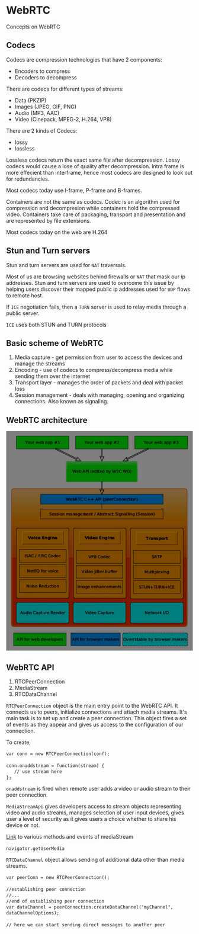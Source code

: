 # WebRTC

Concepts on WebRTC

## Codecs

Codecs are compression technologies that have 2 components:

- Encoders to compress
- Decoders to decompress

There are codecs for different types of streams:

- Data (PKZIP)
- Images (JPEG, GIF, PNG)
- Audio (MP3, AAC)
- Video (Cinepack, MPEG-2, H.264, VP8)

There are 2 kinds of Codecs:

- lossy
- lossless

Lossless codecs return the exact same file after decompression.
Lossy codecs would cause a lose of quality after decompression. Intra frame is more effecient than interframe, hence most codecs are designed to look out for redundancies.

Most codecs today use I-frame, P-frame and B-frames.

Containers are not the same as codecs. Codec is an algorithm used for compression and decompresion while containers hold the compressed video. Containers take care of packaging, transport and presentation and are represented by file extensions.

Most codecs today on the web are H.264

## Stun and Turn servers

Stun and turn servers are used for `NAT` traversals.

Most of us are browsing websites behind firewalls or `NAT` that mask our ip addresses. Stun and turn servers are used to overcome this issue by helping users discover their mapped public ip addresses used for `UDP` flows to remote host.

If `ICE` negotiation fails, then a `TURN` server is used to relay media through a public server.

`ICE` uses both STUN and TURN protocols

## Basic scheme of WebRTC

1. Media capture - get permission from user to access the devices and manage the streams
2. Encoding - use of codecs to compress/decompress media while sending them over the internet
3. Transport layer - manages the order of packets and deal with packet loss
4. Session management - deals with managing, opening and organizing connections. Also known as signaling.

## WebRTC architecture

![ClientView](architecture.jpg)

## WebRTC API

1. RTCPeerConnection
2. MediaStream
3. RTCDataChannel

`RTCPeerConnection` object is the main entry point to the WebRTC API. It connects us to peers, initialize connections and attach media streams. It's main task is to set up and create a peer connection. This object fires a set of events as they appear and gives us access to the configuration of our connection.

To create,

```
var conn = new RTCPeerConnection(conf);

conn.onaddstream = function(stream) {
   // use stream here
};
```

`onaddstream` is fired when remote user adds a video or audio stream to their peer connection.

`MediaStreamApi` gives developers access to stream objects representing video and audio streams, manages selection of user input devices, gives user a level of security as it gives users a choice whether to share his device or not.

[Link](https://developer.mozilla.org/en-US/docs/Web/API/MediaStream) to various methods and events of mediaStream

`navigator.getUserMedia`

`RTCDataChannel` object allows sending of additional data other than media streams.

```
var peerConn = new RTCPeerConnection();

//establishing peer connection
//...
//end of establishing peer connection
var dataChannel = peerConnection.createDataChannel("myChannel", dataChannelOptions);

// here we can start sending direct messages to another peer
```
